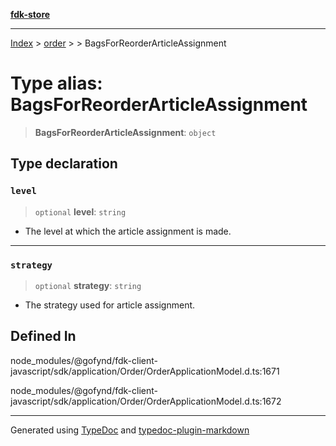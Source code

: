 [**fdk-store**](../../../README.md)
***

[Index](../../../API.md) > [order](../../README.md) > [<internal>](../README.md) > BagsForReorderArticleAssignment

# Type alias: BagsForReorderArticleAssignment

> **BagsForReorderArticleAssignment**: `object`

## Type declaration

### `level`

> `optional` **level**: `string`

- The level at which the article assignment is made.

***

### `strategy`

> `optional` **strategy**: `string`

- The strategy used for article assignment.

## Defined In

node\_modules/@gofynd/fdk-client-javascript/sdk/application/Order/OrderApplicationModel.d.ts:1671

node\_modules/@gofynd/fdk-client-javascript/sdk/application/Order/OrderApplicationModel.d.ts:1672

***
Generated using [TypeDoc](https://typedoc.org/) and [typedoc-plugin-markdown](https://www.npmjs.com/package/typedoc-plugin-markdown)
